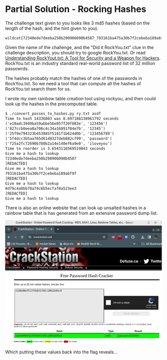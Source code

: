 # Partial Solution - Rocking Hashes

The challenge text given to you looks like 3 md5 hashes (based on the length
of the hash, and the hint given to you).

```
wildcat{72340ede7deeba250b290906090b4587_793161ba475a30b7f2cebeba189a6f9f_0d79c4a8bb78a74c6b5ecfaf8a523ee3}
```

Given the name of the challenge, and the "Did it RockYou.txt" clue in the challenge description,
you should try to google RockYou.txt.  Or read [Understanding RockYout.txt: A Tool for Security
and a Weapon for Hackers](https://www.keepersecurity.com/blog/2023/08/04/understanding-rockyou-txt-a-tool-for-security-and-a-weapon-for-hackers/).
RockYou.txt is an industry standard real-world password list of 32 million passowrds.

The hashes probably match the hashes of one of the passwords in RockYou.txt.  So we need a
tool that can compute all the hashes of RockYou.txt search them for us.

I wrote my own rainbow table creation tool using rockyou, and then could look
up the hashes in the precomputed table.

```
$ ./convert_passes_to_hashes.py ry.txt asdf
Time to hash 14336803 was 8.697188138961792 seconds
('e10adc3949ba59abbe56e057f20f883e', '123456')
('827ccb0eea8a706c4c34a16891f84e7b', '12345')
('25f9e794323b453885f5181f1b624d0b', '123456789')
('5f4dcc3b5aa765d61d8327deb882cf99', 'password')
('f25a2fc72690b780b2a14e140ef6a9e0', 'iloveyou')
Time to reorder is 3.6543116569519043 seconds
Give me a hash to lookup
72340ede7deeba250b290906090b4587
[REDACTED]
Give me a hash to lookup
793161ba475a30b7f2cebeba189a6f9f
[REDACTED]
Give me a hash to lookup
0d79c4a8bb78a74c6b5ecfaf8a523ee3
[REDACTED]
Give me a hash to lookup
```

There is also an online website that can look up unsalted hashes in a rainbow
table that is has generated from an extensive password dump list.

![CrackStation](rocking_hashes.png)

Which putting these values back into the flag reveals...
